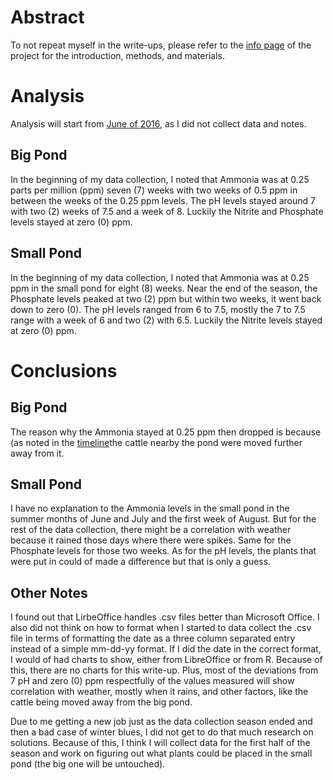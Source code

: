 <!--
.. title: 2016
.. slug: wu2016
.. date: 2019-01-14 10:36:58 UTC-05:00
.. tags: 
.. category: 
.. link: 
.. description: 
.. type: text
-->
# Abstract

To not repeat myself in the write-ups, please refer to the [info page](/wetlands/info) of the project for the introduction, methods, and materials.

# Analysis

Analysis will start from [June of 2016](/wetlands/timeline), as I did not collect data and notes.

## Big Pond

In the beginning of my data collection, I noted that Ammonia was at 0.25 parts per million (ppm) seven (7) weeks with two weeks of 0.5 ppm in between the weeks of the 0.25 ppm levels. The pH levels stayed around 7 with two (2) weeks of 7.5 and a week of 8. Luckily the Nitrite and Phosphate levels stayed at zero (0) ppm.

## Small Pond

In the beginning of my data collection, I noted that Ammonia was at 0.25 ppm in the small pond for eight (8) weeks. Near the end of the season, the Phosphate levels peaked at two (2) ppm but within two weeks, it went back down to zero (0). The pH levels ranged from 6 to 7.5, mostly the 7 to 7.5 range with a week of 6 and two (2) with 6.5. Luckily the Nitrite levels stayed at zero (0) ppm.

# Conclusions

## Big Pond

The reason why the Ammonia stayed at 0.25 ppm then dropped is because (as noted in the [timeline](/wetlands/timeline)the cattle nearby the pond were moved further away from it.

## Small Pond

I have no explanation to the Ammonia levels in the small pond in the summer months of June and July and the first week of August. But for the rest of the data collection, there might be a correlation with weather because it rained those days where there were spikes.  Same for the Phosphate levels for those two weeks. As for the pH levels, the plants that were put in could of made a difference but that is only a guess.

## Other Notes

I found out that LirbeOffice handles .csv files better than Microsoft Office. I also did not think on how to format when I started to data collect the .csv file in terms of formatting the date as a three column separated entry instead of a simple mm-dd-yy format. If I did the date in the correct format, I would of had charts to show, either from LibreOffice or from R. Because of this, there are no charts for this write-up. Plus, most of the deviations from 7 pH and zero (0) ppm respectfully of the values measured will show correlation with weather, mostly when it rains, and other factors, like the cattle being moved away from the big pond.

Due to me getting a new job just as the data collection season ended and then a bad case of winter blues, I did not get to do that much research on solutions. Because of this, I think I will collect data for the first half of the season and work on figuring out what plants could be placed in the small pond (the big one will be untouched).
